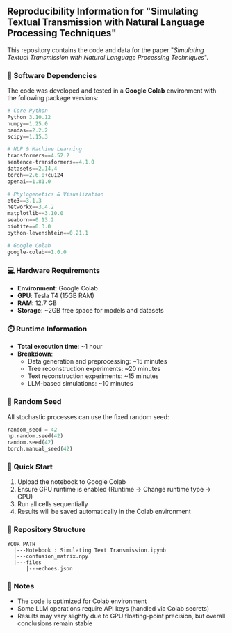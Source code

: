 ## Reproducibility Information for "Simulating Textual Transmission with Natural Language Processing Techniques"

This repository contains the code and data for the paper "*Simulating Textual Transmission with Natural Language Processing Techniques*".

### 🔧 Software Dependencies

The code was developed and tested in a **Google Colab** environment with the following package versions:

```python
# Core Python
Python 3.10.12
numpy==1.25.0
pandas==2.2.2
scipy==1.15.3

# NLP & Machine Learning
transformers==4.52.2
sentence-transformers==4.1.0
datasets==2.14.4
torch==2.6.0+cu124
openai==1.81.0

# Phylogenetics & Visualization
ete3==3.1.3
networkx==3.4.2
matplotlib==3.10.0
seaborn==0.13.2
biotite==0.3.0
python-levenshtein==0.21.1

# Google Colab
google-colab==1.0.0
```

### 💻 Hardware Requirements

- **Environment**: Google Colab
- **GPU**: Tesla T4 (15GB RAM)
- **RAM**: 12.7 GB
- **Storage**: ~2GB free space for models and datasets

### ⏱️ Runtime Information

- **Total execution time**: ~1 hour
- **Breakdown**:
  - Data generation and preprocessing: ~15 minutes
  - Tree reconstruction experiments: ~20 minutes  
  - Text reconstruction experiments: ~15 minutes
  - LLM-based simulations: ~10 minutes

### 🎲 Random Seed

All stochastic processes can use the fixed random seed:
```python
random_seed = 42
np.random.seed(42)
random.seed(42)
torch.manual_seed(42)
```

### 🚀 Quick Start

1. Upload the notebook to Google Colab
2. Ensure GPU runtime is enabled (Runtime → Change runtime type → GPU)
3. Run all cells sequentially
4. Results will be saved automatically in the Colab environment

### 📁 Repository Structure

```
YOUR_PATH
  |---Notebook : Simulating Text Transmission.ipynb
  |---confusion_matrix.npy
  |---files
      |---echoes.json
```

### 📝 Notes

- The code is optimized for Colab environment
- Some LLM operations require API keys (handled via Colab secrets)
- Results may vary slightly due to GPU floating-point precision, but overall conclusions remain stable

